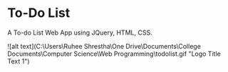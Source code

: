 # To-Do List 

A To-do List Web App using JQuery, HTML, CSS. 

![alt text](C:\Users\Ruhee Shrestha\One Drive\Documents\College Documents\Computer Science\Web Programming\todolist.gif "Logo Title Text 1")
